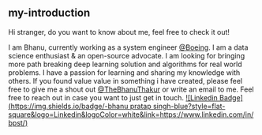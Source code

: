 ## my-introduction 
Hi stranger, do you want to know about me, feel free to check it out!




I am Bhanu, currently working as a system engineer [@Boeing](https://www.boeing.com/). I am a data science enthusiast & an open-source advocate. I am looking for bringing more path breaking deep learning solution and algorithms for real world problems. I have a passion for learning and sharing my knowledge with others.
If you found value value in something i have created, please feel free to give me a shout out [@TheBhanuThakur](https://twitter.com/TheBhanuThakur) or write an email to me. Feel free to reach out in case you want to just get in touch.
[![Linkedin Badge](https://img.shields.io/badge/-bhanu pratap singh-blue?style=flat-square&logo=Linkedin&logoColor=white&link=https://www.linkedin.com/in/bpst/)](https://www.linkedin.com/in/bpst/)
